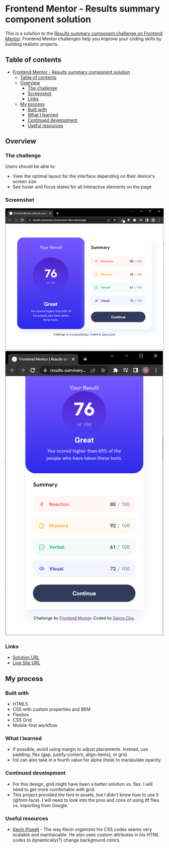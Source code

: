 # Frontend Mentor - Results summary component solution

This is a solution to the [Results summary component challenge on Frontend Mentor](https://www.frontendmentor.io/challenges/results-summary-component-CE_K6s0maV). Frontend Mentor challenges help you improve your coding skills by building realistic projects. 

## Table of contents

- [Frontend Mentor - Results summary component solution](#frontend-mentor---results-summary-component-solution)
  - [Table of contents](#table-of-contents)
  - [Overview](#overview)
    - [The challenge](#the-challenge)
    - [Screenshot](#screenshot)
    - [Links](#links)
  - [My process](#my-process)
    - [Built with](#built-with)
    - [What I learned](#what-i-learned)
    - [Continued development](#continued-development)
    - [Useful resources](#useful-resources)

## Overview

### The challenge

Users should be able to:

- View the optimal layout for the interface depending on their device's screen size
- See hover and focus states for all interactive elements on the page

### Screenshot

![Desktop View](./design/solution-desktop.png)
![Mobile View](./design//solution-mobile.png)

### Links

- [Solution URL](https://github.com/danheecho1/FEM_results-summary-component)
- [Live Site URL](https://results-summary-component-bice.vercel.app/)

## My process

### Built with

- HTML5
- CSS with custom properties and BEM
- Flexbox
- CSS Grid
- Mobile-first workflow

### What I learned

- If possible, avoid using margin to adjust placements. Instead, use padding, flex (gap, justify-content, align-items), or grid. 
- hsl can also take in a fourth value for alpha (hsla) to manipulate opacity. 

### Continued development

- For this design, grid might have been a better solution vs. flex. I will need to get more comfortable with grid. 
- This project provided the font in assets, but I didn't know how to use it (@font-face). I will need to look into the pros and cons of using ttf files vs. importing from Google. 

### Useful resources

- [Kevin Powell](https://www.youtube.com/watch?v=KqFAs5d3Yl8&t=1283s&ab_channel=KevinPowell) - The way Kevin organizes his CSS codes seems very scalable and maintainable. He also uses custom attributes in his HTML codes to dynamically(?) change background colors. 
